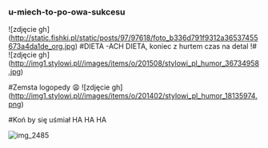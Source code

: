 ### u-miech-to-po-owa-sukcesu ###
![zdjęcie gh] (http://static.fishki.pl/static/posts/97/97618/foto_b336d791f9312a36537455673a4da1de_org.jpg)
#DIETA -ACH DIETA, koniec z hurtem czas na detal !#
![zdjęcie gh] (http://img1.stylowi.pl//images/items/o/201508/stylowi_pl_humor_36734958.jpg) 


#Zemsta logopedy :weary:
![zdjęcie gh] (http://img1.stylowi.pl//images/items/o/201402/stylowi_pl_humor_18135974.png)

#Koń by się uśmiał HA HA HA




![img_2485](https://cloud.githubusercontent.com/assets/25862629/23478766/a52ed4d0-fec2-11e6-8feb-1c63caa89dec.JPG)

